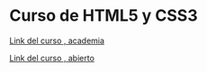 # Curso de HTML5 y CSS3
[Link del curso , academia](https://openwebinars.net/academia/portada/html5-css3/)

[Link del curso , abierto](https://openwebinars.net/cursos/html5-css3/)
